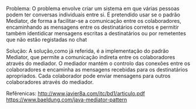 Problema: 
O problema envolve criar um sistema em que várias pessoas podem ter conversas individuais entre si. É pretendido usar se o padrão Mediator, de forma a facilitar-se a comunicação entre os colaboradores, encaminhando as mensagens entre os destinatários corretos e permitir também identidicar mensagens escritas a destinatários ou por remetentes que não estão registadas no chat


Solução:
A solução,como já referida, é a implementação do padrão Mediator, que permite a comunicação indireta entre os colaboradores através do mediador. O mediador mantém o controlo das conexões entre os colaboradores e encaminha as mensagens recebidas para os destinatários apropriados. Cada colaborador pode enviar mensagens para outros colaboradores através do mediador.

Refêrenicas:
http://www.javier8a.com/itc/bd1/articulo.pdf
https://www.baeldung.com/java-mediator-pattern
